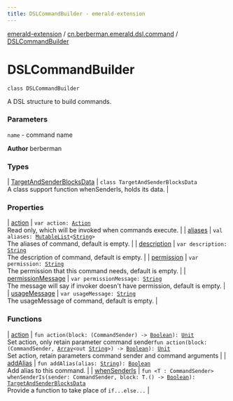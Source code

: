 ```yaml
---
title: DSLCommandBuilder - emerald-extension
---
```


[emerald-extension](../../index.html) / [cn.berberman.emerald.dsl.command](../index.html) / [DSLCommandBuilder](.)

# DSLCommandBuilder

`class DSLCommandBuilder`

A DSL structure to build commands.

### Parameters

`name` - command name

**Author**
berberman

### Types

| [TargetAndSenderBlocksData](-target-and-sender-blocks-data/index.html) | `class TargetAndSenderBlocksData`<br>A class support function whenSenderIs, holds its data. |

### Properties

| [action](action.html) | `var action: `[`Action`](../-action.html)<br>Read only, which will be invoked when commands execute. |
| [aliases](aliases.html) | `val aliases: `[`MutableList`](https://kotlinlang.org/api/latest/jvm/stdlib/kotlin.collections/-mutable-list/index.html)`<`[`String`](https://kotlinlang.org/api/latest/jvm/stdlib/kotlin/-string/index.html)`>`<br>The aliases of command, default is empty. |
| [description](description.html) | `var description: `[`String`](https://kotlinlang.org/api/latest/jvm/stdlib/kotlin/-string/index.html)<br>The description of command, default is empty. |
| [permission](permission.html) | `var permission: `[`String`](https://kotlinlang.org/api/latest/jvm/stdlib/kotlin/-string/index.html)<br>The permission that this command needs, default is empty. |
| [permissionMessage](permission-message.html) | `var permissionMessage: `[`String`](https://kotlinlang.org/api/latest/jvm/stdlib/kotlin/-string/index.html)<br>The message will say if invoker doesn't have permission, default is empty. |
| [usageMessage](usage-message.html) | `var usageMessage: `[`String`](https://kotlinlang.org/api/latest/jvm/stdlib/kotlin/-string/index.html)<br>The usageMessage of command, default is empty. |

### Functions

| [action](action.html) | `fun action(block: (CommandSender) -> `[`Boolean`](https://kotlinlang.org/api/latest/jvm/stdlib/kotlin/-boolean/index.html)`): `[`Unit`](https://kotlinlang.org/api/latest/jvm/stdlib/kotlin/-unit/index.html)<br>Set action, only retain parameter command sender`fun action(block: (CommandSender, `[`Array`](https://kotlinlang.org/api/latest/jvm/stdlib/kotlin/-array/index.html)`<out `[`String`](https://kotlinlang.org/api/latest/jvm/stdlib/kotlin/-string/index.html)`>) -> `[`Boolean`](https://kotlinlang.org/api/latest/jvm/stdlib/kotlin/-boolean/index.html)`): `[`Unit`](https://kotlinlang.org/api/latest/jvm/stdlib/kotlin/-unit/index.html)<br>Set action, retain parameters command sender and command arguments |
| [addAlias](add-alias.html) | `fun addAlias(alias: `[`String`](https://kotlinlang.org/api/latest/jvm/stdlib/kotlin/-string/index.html)`): `[`Boolean`](https://kotlinlang.org/api/latest/jvm/stdlib/kotlin/-boolean/index.html)<br>Add alias to this command. |
| [whenSenderIs](when-sender-is.html) | `fun <T : CommandSender> whenSenderIs(sender: CommandSender, block: T.() -> `[`Boolean`](https://kotlinlang.org/api/latest/jvm/stdlib/kotlin/-boolean/index.html)`): `[`TargetAndSenderBlocksData`](-target-and-sender-blocks-data/index.html)<br>Provide a function to take place of ` if...else... ` |


